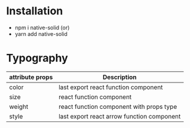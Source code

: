 # Installation
- npm i native-solid
(or)
- yarn add native-solid

# Typography
|attribute props           | Description |
|------------- | -------------|
|color       | last export react function component|
|size        | react function component|
|weight       | react function component with props type|
|style      | last export react arrow function component|